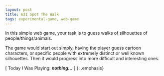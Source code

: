 ```yaml
---
layout: post
title: 631 Spot The Walk
tags: experimental-game, web-game
---
```

In this simple web game, your task is to guess walks of silhouettes of people/things/animals.

The game would start out simply, having the player guess cartoon characters, or specific people with extremely distinct or well known silhouettes.  Then it would progress into more difficult and interesting ones.

[ Today I Was Playing: ***nothing...*** ]
{: .emphasis}